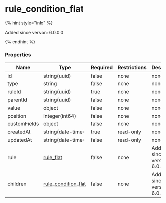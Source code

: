 
# rule_condition_flat

{% hint style="info" %}

Added since version: 6.0.0.0

{% endhint %}

### Properties

|Name|Type|Required|Restrictions|Description|
|---|---|---|---|---|
|id|string(uuid)|false|none|none|
|type|string|false|none|none|
|ruleId|string(uuid)|true|none|none|
|parentId|string(uuid)|false|none|none|
|value|object|false|none|none|
|position|integer(int64)|false|none|none|
|customFields|object|false|none|none|
|createdAt|string(date-time)|true|read-only|none|
|updatedAt|string(date-time)|false|read-only|none|
|rule|[rule_flat](/schema/rule_flat)|false|none|Added since version: 6.0.0.0|
|children|[rule_condition_flat](/schema/rule_condition_flat)|false|none|Added since version: 6.0.0.0|
